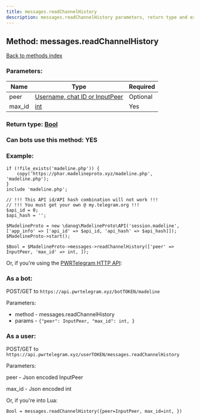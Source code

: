 ```yaml
---
title: messages.readChannelHistory
description: messages.readChannelHistory parameters, return type and example
---
```

## Method: messages.readChannelHistory  
[Back to methods index](index.md)


### Parameters:

| Name     |    Type       | Required |
|----------|---------------|----------|
|peer|[Username, chat ID or InputPeer](../types/InputPeer.md) | Optional|
|max\_id|[int](../types/int.md) | Yes|


### Return type: [Bool](../types/Bool.md)

### Can bots use this method: **YES**


### Example:


```
if (!file_exists('madeline.php')) {
    copy('https://phar.madelineproto.xyz/madeline.php', 'madeline.php');
}
include 'madeline.php';

// !!! This API id/API hash combination will not work !!!
// !!! You must get your own @ my.telegram.org !!!
$api_id = 0;
$api_hash = '';

$MadelineProto = new \danog\MadelineProto\API('session.madeline', ['app_info' => ['api_id' => $api_id, 'api_hash' => $api_hash]]);
$MadelineProto->start();

$Bool = $MadelineProto->messages->readChannelHistory(['peer' => InputPeer, 'max_id' => int, ]);
```

Or, if you're using the [PWRTelegram HTTP API](https://pwrtelegram.xyz):

### As a bot:

POST/GET to `https://api.pwrtelegram.xyz/botTOKEN/madeline`

Parameters:

* method - messages.readChannelHistory
* params - `{"peer": InputPeer, "max_id": int, }`



### As a user:

POST/GET to `https://api.pwrtelegram.xyz/userTOKEN/messages.readChannelHistory`

Parameters:

peer - Json encoded InputPeer

max_id - Json encoded int




Or, if you're into Lua:

```
Bool = messages.readChannelHistory({peer=InputPeer, max_id=int, })
```


